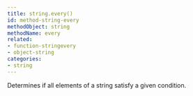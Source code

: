 ```yaml
---
title: string.every()
id: method-string-every
methodObject: string
methodName: every
related:
- function-stringevery
- object-string
categories:
- string
---
```


Determines if all elements of a string satisfy a given condition.